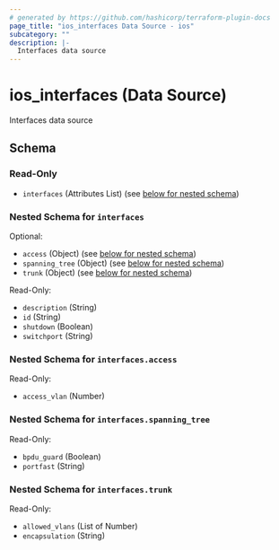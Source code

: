 ```yaml
---
# generated by https://github.com/hashicorp/terraform-plugin-docs
page_title: "ios_interfaces Data Source - ios"
subcategory: ""
description: |-
  Interfaces data source
---
```


# ios_interfaces (Data Source)

Interfaces data source



<!-- schema generated by tfplugindocs -->
## Schema

### Read-Only

- `interfaces` (Attributes List) (see [below for nested schema](#nestedatt--interfaces))

<a id="nestedatt--interfaces"></a>
### Nested Schema for `interfaces`

Optional:

- `access` (Object) (see [below for nested schema](#nestedatt--interfaces--access))
- `spanning_tree` (Object) (see [below for nested schema](#nestedatt--interfaces--spanning_tree))
- `trunk` (Object) (see [below for nested schema](#nestedatt--interfaces--trunk))

Read-Only:

- `description` (String)
- `id` (String)
- `shutdown` (Boolean)
- `switchport` (String)

<a id="nestedatt--interfaces--access"></a>
### Nested Schema for `interfaces.access`

Read-Only:

- `access_vlan` (Number)


<a id="nestedatt--interfaces--spanning_tree"></a>
### Nested Schema for `interfaces.spanning_tree`

Read-Only:

- `bpdu_guard` (Boolean)
- `portfast` (String)


<a id="nestedatt--interfaces--trunk"></a>
### Nested Schema for `interfaces.trunk`

Read-Only:

- `allowed_vlans` (List of Number)
- `encapsulation` (String)
